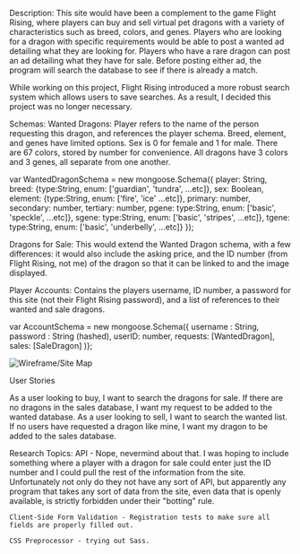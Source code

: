 
Description:
	This site would have been a complement to the game Flight Rising, where players can buy and sell virtual pet dragons with a variety of characteristics such as breed, colors, and genes. Players who are looking for a dragon with specific requirements would be able to post a wanted ad detailing what they are looking for. Players who have a rare dragon can post an ad detailing what they have for sale. Before posting either ad, the program will search the database to see if there is already a match.

While working on this project, Flight Rising introduced a more robust search system which allows users to save searches. As a result, I decided this project was no longer necessary.

Schemas:
	Wanted Dragons: Player refers to the name of the person requesting this dragon, and references the player schema. Breed, element, and genes have limited options. Sex is 0 for female and 1 for male. There are 67 colors, stored by number for convenience. All dragons have 3 colors and 3 genes, all separate from one another.

var WantedDragonSchema = new mongoose.Schema({ 
	player: String, 
	breed: {type:String, enum: ['guardian', 'tundra', ...etc]},
	sex: Boolean,
	element: {type:String, enum: ['fire', 'ice' ...etc]},
	primary: number,
	secondary: number,
	tertiary: number,
	pgene: type:String, enum: ['basic', 'speckle', ...etc]},
	sgene: type:String, enum: ['basic', 'stripes', ...etc]},
	tgene: type:String, enum: ['basic', 'underbelly', ...etc]}
	});
	
Dragons for Sale: This would extend the Wanted Dragon schema, with a few differences: it would also include the asking price, and the ID number (from Flight Rising, not me) of the dragon so that it can be linked to and the image displayed. 

Player Accounts: Contains the players username, ID number, a password for this site (not their Flight Rising password), and a list of references to their wanted and sale dragons.

var AccountSchema = new mongoose.Schema({
	username : String,
	password : String (hashed),
	userID: number,
	requests: [WantedDragon],
	sales:  [SaleDragon]
	)};
	

![Wireframe/Site Map](/documentation/wireframe.png?raw=true "Site Map and Wireframe")
	
	

User Stories

As a user looking to buy, I want to search the dragons for sale. If there are no dragons in the sales database, I want my request to be added to the wanted database.
As a user looking to sell, I want to search the wanted list. If no users have requested a dragon like mine, I want my dragon to be added to the sales database.



Research Topics:
	API - Nope, nevermind about that. I was hoping to include something where a player with a dragon for sale could enter just the ID number and I could pull the rest of the information from the site. Unfortunately not only do they not have any sort of API, but apparently any program that takes any sort of data from the site, even data that is openly available, is strictly forbidden under their "botting" rule. 
	
	Client-Side Form Validation - Registration tests to make sure all fields are properly filled out.
	
	CSS Preprocessor - trying out Sass.
	
